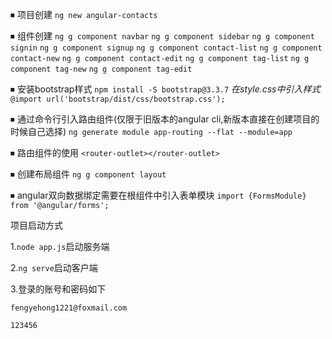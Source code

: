 ⏹ 项目创建
`ng new angular-contacts`

⏹ 组件创建
`ng g component navbar`
`ng g component sidebar`
`ng g component signin`
`ng g component signup`
`ng g component contact-list`
`ng g component contact-new`
`ng g component contact-edit`
`ng g component tag-list`
`ng g component tag-new`
`ng g component tag-edit`

⏹ 安装bootstrap样式
`npm install -S bootstrap@3.3.7`
*在style.css中引入样式*
`@import url('bootstrap/dist/css/bootstrap.css');`

⏹ 通过命令行引入路由组件(仅限于旧版本的angular cli,新版本直接在创建项目的时候自己选择)
`ng generate module app-routing --flat --module=app`

⏹ 路由组件的使用
`<router-outlet></router-outlet>`

⏹ 创建布局组件
`ng g component layout`

⏹ angular双向数据绑定需要在根组件中引入表单模块
`import {FormsModule} from '@angular/forms';`

项目启动方式

1.`node app.js`启动服务端

2.`ng serve`启动客户端

3.登录的账号和密码如下

`fengyehong1221@foxmail.com`

`123456`